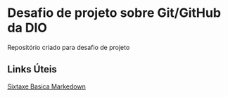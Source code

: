 # Desafio de projeto sobre Git/GitHub da DIO
Repositório criado para desafio de projeto 


## Links Úteis 
[Sixtaxe Basica Markedown](https://www.markdownguide.org/basic-syntax/)
